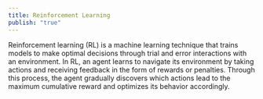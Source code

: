 ```yaml
---
title: Reinforcement Learning
publish: "true"
---
```

Reinforcement learning (RL) is a machine learning technique that trains models to make optimal decisions through trial and error interactions with an environment. In RL, an agent learns to navigate its environment by taking actions and receiving feedback in the form of rewards or penalties. Through this process, the agent gradually discovers which actions lead to the maximum cumulative reward and optimizes its behavior accordingly.
